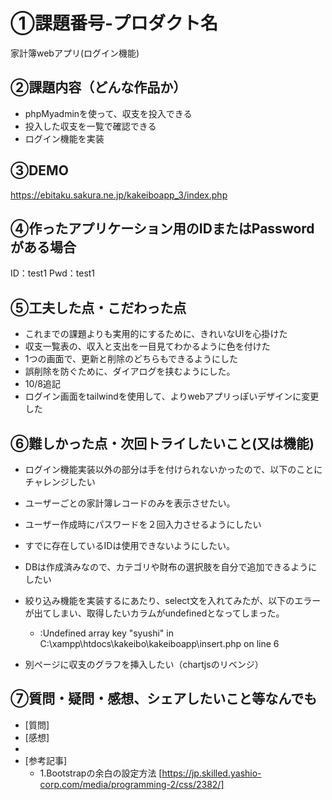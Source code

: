 # ①課題番号-プロダクト名

家計簿webアプリ(ログイン機能)

## ②課題内容（どんな作品か）

- phpMyadminを使って、収支を投入できる
- 投入した収支を一覧で確認できる
- ログイン機能を実装

## ③DEMO

https://ebitaku.sakura.ne.jp/kakeiboapp_3/index.php

## ④作ったアプリケーション用のIDまたはPasswordがある場合

ID：test1
Pwd：test1

## ⑤工夫した点・こだわった点

- これまでの課題よりも実用的にするために、きれいなUIを心掛けた
- 収支一覧表の、収入と支出を一目見てわかるように色を付けた
- 1つの画面で、更新と削除のどちらもできるようにした
- 誤削除を防ぐために、ダイアログを挟むようにした。
- 10/8追記
- ログイン画面をtailwindを使用して、よりwebアプリっぽいデザインに変更した

## ⑥難しかった点・次回トライしたいこと(又は機能)

- ログイン機能実装以外の部分は手を付けられないかったので、以下のことにチャレンジしたい

- ユーザーごとの家計簿レコードのみを表示させたい。
- ユーザー作成時にパスワードを２回入力させるようにしたい
- すでに存在しているIDは使用できないようにしたい。
- DBは作成済みなので、カテゴリや財布の選択肢を自分で追加できるようにしたい
- 絞り込み機能を実装するにあたり、select文を入れてみたが、以下のエラーが出てしまい、取得したいカラムがundefinedとなってしまった。
  - :Undefined array key "syushi" in C:\xampp\htdocs\kakeibo\kakeiboapp\insert.php on line 6
- 別ページに収支のグラフを挿入したい（chartjsのリベンジ）

## ⑦質問・疑問・感想、シェアしたいこと等なんでも

- [質問]
- [感想]
- 
- [参考記事]
  - 1.Bootstrapの余白の設定方法 [https://jp.skilled.yashio-corp.com/media/programming-2/css/2382/]
